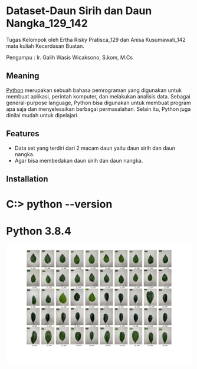# Dataset-Daun Sirih dan Daun Nangka_129_142 #
 
Tugas Kelompok oleh Ertha Risky Pratisca_129 dan Anisa Kusumawati_142 mata kuliah Kecerdasan Buatan.

Pengampu : Ir. Galih Wasis Wicaksono, S.kom, M.Cs

## Meaning ##

[Python](https://www.python.org/) merupakan sebuah bahasa pemrograman yang digunakan untuk membuat aplikasi, perintah komputer, dan melakukan analisis data. Sebagai general-purpose language, Python bisa digunakan untuk membuat program apa saja dan menyelesaikan berbagai permasalahan. Selain itu, Python juga dinilai mudah untuk dipelajari.



## Features ##

- Data set yang terdiri dari 2 macam daun yaitu daun sirih dan daun nangka.
- Agar bisa membedakan daun sirih dan daun nangka.

## Installation ##
 # C:\> python --version
 
 # Python 3.8.4

![Overviewgambar](https://github.com/ertharisky/Dataset-Daun-Sirih-dan-Daun-Nangka_129_142./blob/main/Image/Overview_dataset.jpg?raw=true)
